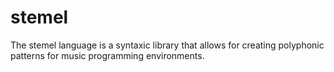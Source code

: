 # stemel

The stemel language is a syntaxic library that allows for creating
polyphonic patterns for music programming environments.
